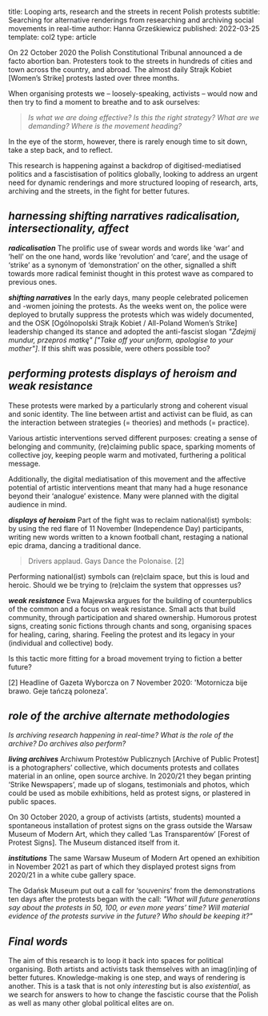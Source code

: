 ﻿title: Looping arts, research and the streets in recent Polish protests
subtitle: Searching for alternative renderings from researching and archiving social movements in real-time
author: Hanna Grześkiewicz
published: 2022-03-25
template: col2
type: article



On 22 October 2020 the Polish Constitutional Tribunal announced a de facto abortion ban. Protesters took to the streets in hundreds of cities and town across the country, and abroad. The almost daily Strajk Kobiet [Women’s Strike] protests lasted over three months. 

When organising protests we – loosely-speaking, activists – would now and then try to find a moment to breathe and to ask ourselves: 

> *Is what we are doing effective? Is this the right strategy? What are we demanding? Where is the movement heading?*

In the eye of the storm, however, there is rarely enough time to sit down, take a step back, and to reflect. 

This research is happening against a backdrop of digitised-mediatised politics and a fascistisation of politics globally, looking to address an urgent need for dynamic renderings and more structured looping of research, arts, archiving and the streets, in the fight for better futures.


## *harnessing shifting narratives*  *radicalisation, intersectionality, affect*

***radicalisation*** The prolific use of swear words and words like ‘war’ and ‘hell’ on the one hand, words like ‘revolution’ and ‘care’, and the usage of ‘strike’ as a synonym of ‘demonstration’ on the other, signalled a shift towards more radical feminist thought in this protest wave as compared to previous ones.

***shifting narratives*** In the early days, many people celebrated policemen and -women joining the protests. As the weeks went on, the police were deployed to brutally suppress the protests which was widely documented, and the OSK [Ogólnopolski Strajk Kobiet / All-Poland Women’s Strike] leadership changed its stance and adopted the anti-fascist slogan *"Zdejmij mundur, przeproś matkę" ["Take off your uniform, apologise to your mother"]*. If this shift was possible, were others possible too?

## ***performing protests***  *displays of heroism and weak resistance*

These protests were marked by a particularly strong and coherent visual and sonic identity. The line between artist and activist can be fluid, as can the interaction between strategies (= theories) and methods (= practice).

Various artistic interventions served different purposes: creating a sense of belonging and community, (re)claiming public space, sparking moments of collective joy, keeping people warm and motivated, furthering a political message. 

Additionally, the digital mediatisation of this movement and the affective potential of artistic interventions meant that many had a huge resonance beyond their ‘analogue’ existence. Many were planned with the digital audience in mind. 

***displays of heroism*** Part of the fight was to reclaim national(ist) symbols: by using the red flare of 11 November (Independence Day) participants, writing new words written to a known football chant, restaging a national epic drama, dancing a traditional dance. 

> Drivers applaud. Gays Dance the Polonaise. [2]

Performing national(ist) symbols can (re)claim space, but this is loud and heroic. Should we be trying to (re)claim the system that oppresses us? 

***weak resistance*** Ewa Majewska argues for the building of counterpublics of the common and a focus on weak resistance. Small acts that build community, through participation and shared ownership. Humorous protest signs, creating sonic fictions through chants and song, organising spaces for healing, caring, sharing. Feeling the protest and its legacy in your (individual and collective) body.

Is this tactic more fitting for a broad movement trying to fiction a better future?

[2] Headline of Gazeta Wyborcza on 7 November 2020: 'Motornicza bije brawo. Geje tańczą poloneza'.

## *role of the archive* *alternate methodologies* 

*Is archiving research happening in real-time? What is the role of the archive? Do archives also perform?*

***living archives*** Archiwum Protestów Publicznych [Archive of Public Protest] is a photographers’ collective, which documents protests and collates material in an online, open source archive. In 2020/21 they began printing ‘Strike Newspapers’, made up of slogans, testimonials and photos, which could be used as mobile exhibitions, held as protest signs, or plastered in public spaces.

On 30 October 2020, a group of activists (artists, students) mounted a spontaneous installation of protest signs on the grass outside the Warsaw Museum of Modern Art, which they called ‘Las Transparentów’ [Forest of Protest Signs]. The Museum distanced itself from it.

***institutions*** The same Warsaw Museum of Modern Art opened an exhibition in November 2021 as part of which they displayed protest signs from 2020/21 in a white cube gallery space. 

The Gdańsk Museum put out a call for ‘souvenirs’ from the demonstrations ten days after the protests began with the call: *"What will future generations say about the protests in 50, 100, or even more years’ time? Will material evidence of the protests survive in the future? Who should be keeping it?"*


## *Final words*

The aim of this research is to loop it back into spaces for political organising. Both artists and activists task themselves with an imag(in)ing of better futures. Knowledge-making is one step, and ways of rendering is another. This is a task that is not only _interesting_ but is also _existential_, as we search for answers to how to change the fascistic course that the Polish as well as many other global political elites are on.




